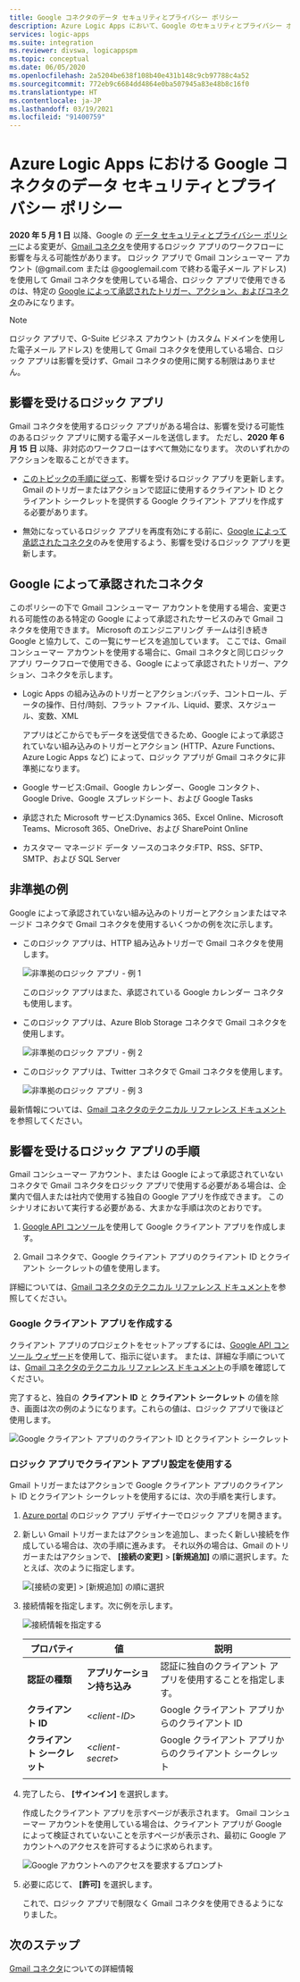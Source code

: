 ```yaml
---
title: Google コネクタのデータ セキュリティとプライバシー ポリシー
description: Azure Logic Apps において、Google のセキュリティとプライバシー ポリシーが、Gmail などの Google コネクタに与える影響について説明します
services: logic-apps
ms.suite: integration
ms.reviewer: divswa, logicappspm
ms.topic: conceptual
ms.date: 06/05/2020
ms.openlocfilehash: 2a5204be638f108b40e431b148c9cb97788c4a52
ms.sourcegitcommit: 772eb9c6684dd4864e0ba507945a83e48b8c16f0
ms.translationtype: HT
ms.contentlocale: ja-JP
ms.lasthandoff: 03/19/2021
ms.locfileid: "91400759"
---
```

# <a name="data-security-and-privacy-policies-for-google-connectors-in-azure-logic-apps"></a>Azure Logic Apps における Google コネクタのデータ セキュリティとプライバシー ポリシー

**2020 年 5 月 1 日** 以降、Google の [データ セキュリティとプライバシー ポリシー](https://www.blog.google/technology/safety-security/project-strobe/)による変更が、[Gmail コネクタ](/connectors/gmail/)を使用するロジック アプリのワークフローに影響を与える可能性があります。 ロジック アプリで Gmail コンシューマー アカウント (@gmail.com または @googlemail.com で終わる電子メール アドレス) を使用して Gmail コネクタを使用している場合、ロジック アプリで使用できるのは、特定の [Google によって承認されたトリガー、アクション、およびコネクタ](#approved-connectors)のみになります。

> [!NOTE]
> ロジック アプリで、G-Suite ビジネス アカウント (カスタム ドメインを使用した電子メール アドレス) を使用して Gmail コネクタを使用している場合、ロジック アプリは影響を受けず、Gmail コネクタの使用に関する制限はありません。

## <a name="affected-logic-apps"></a>影響を受けるロジック アプリ

Gmail コネクタを使用するロジック アプリがある場合は、影響を受ける可能性のあるロジック アプリに関する電子メールを送信します。 ただし、**2020 年 6 月 15 日** 以降、非対応のワークフローはすべて無効になります。 次のいずれかのアクションを取ることができます。

* [このトピックの手順に従って](#update-affected-workflows)、影響を受けるロジック アプリを更新します。 Gmail のトリガーまたはアクションで認証に使用するクライアント ID とクライアント シークレットを提供する Google クライアント アプリを作成する必要があります。

* 無効になっているロジック アプリを再度有効にする前に、[Google によって承認されたコネクタ](#approved-connectors)のみを使用するよう、影響を受けるロジック アプリを更新します。

<a name="approved-connectors"></a>

## <a name="google-approved-connectors"></a>Google によって承認されたコネクタ

このポリシーの下で Gmail コンシューマー アカウントを使用する場合、変更される可能性のある特定の Google によって承認されたサービスのみで Gmail コネクタを使用できます。 Microsoft のエンジニアリング チームは引き続き Google と協力して、この一覧にサービスを追加しています。 ここでは、Gmail コンシューマー アカウントを使用する場合に、Gmail コネクタと同じロジック アプリ ワークフローで使用できる、Google によって承認されたトリガー、アクション、コネクタを示します。

* Logic Apps の組み込みのトリガーとアクション:バッチ、コントロール、データの操作、日付/時刻、フラット ファイル、Liquid、要求、スケジュール、変数、XML

  アプリはどこからでもデータを送受信できるため、Google によって承認されていない組み込みのトリガーとアクション (HTTP、Azure Functions、Azure Logic Apps など) によって、ロジック アプリが Gmail コネクタに非準拠になります。

* Google サービス:Gmail、Google カレンダー、Google コンタクト、Google Drive、Google スプレッドシート、および Google Tasks

* 承認された Microsoft サービス:Dynamics 365、Excel Online、Microsoft Teams、Microsoft 365、OneDrive、および SharePoint Online

* カスタマー マネージド データ ソースのコネクタ:FTP、RSS、SFTP、SMTP、および SQL Server

## <a name="non-compliant-examples"></a>非準拠の例

Google によって承認されていない組み込みのトリガーとアクションまたはマネージド コネクタで Gmail コネクタを使用するいくつかの例を次に示します。

* このロジック アプリは、HTTP 組み込みトリガーで Gmail コネクタを使用します。

  ![非準拠のロジック アプリ - 例 1](./media/connectors-google-data-security-privacy-policy/not-compliant-logic-app-1.png)
  
  このロジック アプリはまた、承認されている Google カレンダー コネクタも使用します。

* このロジック アプリは、Azure Blob Storage コネクタで Gmail コネクタを使用します。

  ![非準拠のロジック アプリ - 例 2](./media/connectors-google-data-security-privacy-policy/not-compliant-logic-app-2.png)

* このロジック アプリは、Twitter コネクタで Gmail コネクタを使用します。

  ![非準拠のロジック アプリ - 例 3](./media/connectors-google-data-security-privacy-policy/not-compliant-logic-app-3.png)

最新情報については、[Gmail コネクタのテクニカル リファレンス ドキュメント](/connectors/gmail/)を参照してください。

<a name="update-affected-workflows"></a>

## <a name="steps-for-affected-logic-apps"></a>影響を受けるロジック アプリの手順

Gmail コンシューマー アカウント、または Google によって承認されていないコネクタで Gmail コネクタをロジック アプリで使用する必要がある場合は、企業内で個人または社内で使用する独自の Google アプリを作成できます。 このシナリオにおいて実行する必要がある、大まかな手順は次のとおりです。

1. [Google API コンソール](https://console.developers.google.com)を使用して Google クライアント アプリを作成します。

1. Gmail コネクタで、Google クライアント アプリのクライアント ID とクライアント シークレットの値を使用します。

詳細については、[Gmail コネクタのテクニカル リファレンス ドキュメント](/connectors/gmail/#authentication-and-bring-your-own-application)を参照してください。

### <a name="create-google-client-app"></a>Google クライアント アプリを作成する

クライアント アプリのプロジェクトをセットアップするには、[Google API コンソール ウィザード](https://console.developers.google.com/start/api?id=gmail&credential=client_key)を使用して、指示に従います。 または、詳細な手順については、[Gmail コネクタのテクニカル リファレンス ドキュメント](/connectors/gmail/#authentication-and-bring-your-own-application)の手順を確認してください。

完了すると、独自の **クライアント ID** と **クライアント シークレット** の値を除き、画面は次の例のようになります。これらの値は、ロジック アプリで後ほど使用します。

![Google クライアント アプリのクライアント ID とクライアント シークレット](./media/connectors-google-data-security-privacy-policy/google-api-console.png)

### <a name="use-client-app-settings-in-logic-app"></a>ロジック アプリでクライアント アプリ設定を使用する

Gmail トリガーまたはアクションで Google クライアント アプリのクライアント ID とクライアント シークレットを使用するには、次の手順を実行します。

1. [Azure portal](https://portal.azure.com) のロジック アプリ デザイナーでロジック アプリを開きます。

1. 新しい Gmail トリガーまたはアクションを追加し、まったく新しい接続を作成している場合は、次の手順に進みます。 それ以外の場合は、Gmail のトリガーまたはアクションで、 **[接続の変更]**  >  **[新規追加]** の順に選択します。たとえば、次のように指定します。

   ![[接続の変更] > [新規追加] の順に選択](./media/connectors-google-data-security-privacy-policy/change-gmail-connection.png)

1. 接続情報を指定します。次に例を示します。

   ![接続情報を指定する](./media/connectors-google-data-security-privacy-policy/authentication-type-bring-your-own.png)

   | プロパティ | 値 | 説明 |
   |----------|-------|-------------|
   | **認証の種類** | **アプリケーション持ち込み** | 認証に独自のクライアント アプリを使用することを指定します。 |
   | **クライアント ID** | <*client-ID*> | Google クライアント アプリからのクライアント ID |
   | **クライアント シークレット** | <*client-secret*> | Google クライアント アプリからのクライアント シークレット |
   ||||

1. 完了したら、 **[サインイン]** を選択します。

   作成したクライアント アプリを示すページが表示されます。 Gmail コンシューマー アカウントを使用している場合は、クライアント アプリが Google によって検証されていないことを示すページが表示され、最初に Google アカウントへのアクセスを許可するように求められます。

   ![Google アカウントへのアクセスを要求するプロンプト](./media/connectors-google-data-security-privacy-policy/allow-access-authorized-domain.png)

1. 必要に応じて、 **[許可]** を選択します。

   これで、ロジック アプリで制限なく Gmail コネクタを使用できるようになりました。

## <a name="next-steps"></a>次のステップ

[Gmail コネクタ](/connectors/gmail/)についての詳細情報

